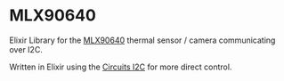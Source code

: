 # MLX90640

Elixir Library for the [MLX90640](https://www.melexis.com/en/product/MLX90640/Far-Infrared-Thermal-Sensor-Array) thermal sensor / camera communicating over I2C.

Written in Elixir using the [Circuits I2C](https://hexdocs.pm/circuits_i2c/readme.html) for more direct control.





